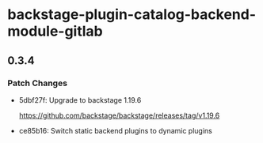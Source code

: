 # backstage-plugin-catalog-backend-module-gitlab

## 0.3.4

### Patch Changes

- 5dbf27f: Upgrade to backstage 1.19.6

  <https://github.com/backstage/backstage/releases/tag/v1.19.6>

- ce85b16: Switch static backend plugins to dynamic plugins
